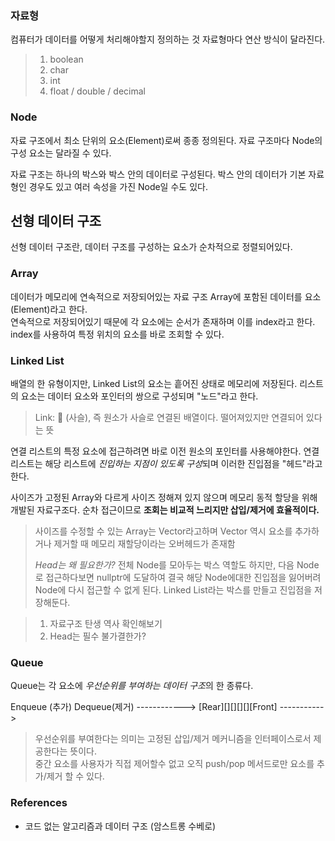### 자료형
컴퓨터가 데이터를 어떻게 처리해야할지 정의하는 것
자료형마다 연산 방식이 달라진다.

> 1. boolean
> 2. char
> 3. int
> 4. float / double / decimal

### Node
자료 구조에서 최소 단위의 요소(Element)로써 종종 정의된다. 자료 구조마다 Node의 구성 요소는 달라질 수 있다.

자료 구조는 하나의 박스와 박스 안의 데이터로 구성된다.
박스 안의 데이터가 기본 자료형인 경우도 있고 여러 속성을 가진 Node일 수도 있다.

## 선형 데이터 구조
선형 데이터 구조란, 데이터 구조를 구성하는 요소가 순차적으로 정렬되어있다.

### Array
데이터가 메모리에 연속적으로 저장되어있는 자료 구조 Array에 포함된 데이터를 요소(Element)라고 한다. \
연속적으로 저장되어있기 때문에 각 요소에는 순서가 존재하며 이를 index라고 한다. \
index를 사용하여 특정 위치의 요소를 바로 조회할 수 있다.


### Linked List
배열의 한 유형이지만, Linked List의 요소는 흩어진 상태로 메모리에 저장된다.
리스트의 요소는 데이터 요소와 포인터의 쌍으로 구성되며 "노드"라고 한다.
> Link: 🔗 (사슬), 즉 원소가 사슬로 연결된 배열이다. 떨어져있지만 연결되어 있다는 뜻

연결 리스트의 특정 요소에 접근하려면 바로 이전 원소의 포인터를 사용해야한다.
연결 리스트는 해당 리스트에 *진입하는 지점이 있도록 구성*되며 이러한 진입점을 "헤드"라고 한다.

사이즈가 고정된 Array와 다르게 사이즈 정해져 있지 않으며 메모리 동적 할당을 위해 개발된 자료구조다.
순차 접근이므로 **조회는 비교적 느리지만 삽입/제거에 효율적이다.**
> 사이즈를 수정할 수 있는 Array는 Vector라고하며 Vector 역시 요소를 추가하거나 제거할 때 메모리 재할당이라는 오버헤드가 존재함
>
> *Head는 왜 필요한가?*
> 전체 Node를 모아두는 박스 역할도 하지만, 다음 Node로 접근하다보면 nullptr에 도달하여 결국 해당 Node에대한 진입점을 잃어버려 Node에 다시 접근할 수 없게 된다.
> Linked List라는 박스를 만들고 진입점을 저장해둔다.

> 1. 자료구조 탄생 역사 확인해보기
> 2. Head는 필수 불가결한가?


### Queue
Queue는 각 요소에 *우선순위를 부여하는 데이터 구조*의 한 종류다.

Enqueue (추가)                       Dequeue(제거)
------------> [Rear][][][][][Front] ----------->

> 우선순위를 부여한다는 의미는 고정된 삽입/제거 메커니즘을 인터페이스로서 제공한다는 뜻이다.\
> 중간 요소를 사용자가 직접 제어할수 없고 오직 push/pop 메서드로만 요소를 추가/제거 할 수 있다.




### References
- 코드 없는 알고리즘과 데이터 구조 (암스트롱 수베로)